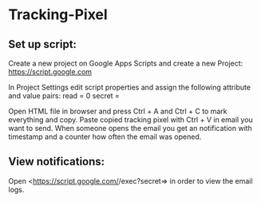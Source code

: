 # Tracking-Pixel

## Set up script:
Create a new project on Google Apps Scripts and create a new Project:
<https://script.google.com>

In Project Settings edit script properties and assign the following attribute and value pairs:
read = 0
secret = <your-password>

Open HTML file in browser and press Ctrl + A and Ctrl + C to mark everything and copy. Paste copied tracking pixel with Ctrl + V in email you want to send. When someone opens the email you get an notification with timestamp and a counter how often the email was opened.

## View notifications:
Open <https://script.google.com/<my-script-link>/exec?secret=<your-password>> in order to view the email logs.
